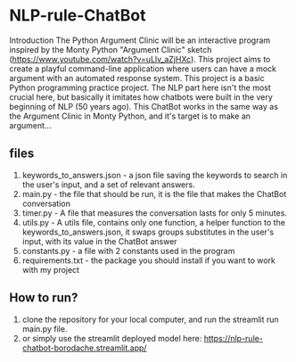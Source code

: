 # NLP-rule-ChatBot

Introduction
The Python Argument Clinic will be an interactive program inspired by the Monty Python "Argument Clinic" sketch (https://www.youtube.com/watch?v=uLlv_aZjHXc). 
This project aims to create a playful command-line application where users can have a mock argument with an automated response system.
This project is a basic Python programming practice project. The NLP part here isn't the most crucial here, but basically it imitates how chatbots were built in the very beginning of NLP (50 years ago). This ChatBot works in the same way as the Argument Clinic in Monty Python, and it's target is to make an argument...


## files
1. keywords_to_answers.json - a json file saving the keywords to search in the user's input, and a set of relevant 
answers. 
2. main.py - the file that should be run, it is the file that makes the ChatBot conversation
3. timer.py - A file that measures the conversation lasts for only 5 minutes. 
4. utils.py - A utils file, contains only one function, a helper function to the keywords_to_answers.json, it swaps 
groups substitutes in the user's input, with its value in the ChatBot answer
5. constants.py - a file with 2 constants used in the program
6. requirements.txt - the package you should install if you want to work with my project

## How to run?
1. clone the repository for your local computer, and run the streamlit run main.py file.
1. or simply use the streamlit deployed model here: https://nlp-rule-chatbot-borodache.streamlit.app/
